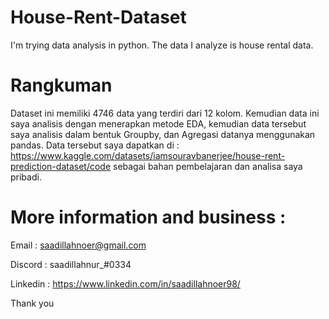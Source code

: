 # House-Rent-Dataset
I'm trying data analysis in python. The data I analyze is house rental data.

# Rangkuman
Dataset ini memiliki  4746 data yang terdiri dari 12 kolom. Kemudian data ini saya analisis dengan menerapkan metode EDA, kemudian data tersebut saya analisis dalam bentuk Groupby, dan Agregasi datanya menggunakan pandas. Data tersebut saya dapatkan di : https://www.kaggle.com/datasets/iamsouravbanerjee/house-rent-prediction-dataset/code sebagai bahan pembelajaran dan analisa saya pribadi.

# More information and business :
Email : saadillahnoer@gmail.com 

Discord : saadillahnur_#0334 

Linkedin : https://www.linkedin.com/in/saadillahnoer98/

Thank you 

